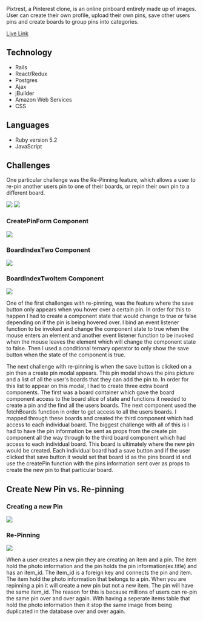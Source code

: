 Pixtrest, a Pinterest clone, is an online pinboard entirely made up of images. User can create their own profile, upload their own pins, save other users pins and create boards to group pins into categories.

[Live Link](https://pixtrest.herokuapp.com/)

## Technology
- Rails
- React/Redux
- Postgres
- Ajax
- jBuilder
- Amazon Web Services
- CSS

## Languages

- Ruby version 5.2
- JavaScript

## Challenges

One particular challenge was the Re-Pinning feature, which allows a user to re-pin another users pin to one of their boards, or repin their own pin to a different board.

<img src='http://i67.tinypic.com/zkip84.png'>
<img src='http://i63.tinypic.com/10omyy9.png/'>

### CreatePinForm Component

<img src='http://i66.tinypic.com/34in14y.png'>

### BoardIndexTwo Component

<img src='http://i65.tinypic.com/if1oja.png'>

### BoardIndexTwoItem Component

<img src='http://i63.tinypic.com/14l0msh.jpg'>


One of the first challenges with re-pinning, was the feature where the save button only appears when you hover over a certain pin. In order for this to happen I had to create a component state that would change to true or false depending on if the pin is being hovered over. I bind an event listener function to be invoked and change the component state to true when the mouse enters an element and another event listener function to be invoked when the mouse leaves the element which will change the component state to false. Then I used a conditional ternary operator to only show the save button when the state of the component is true. 

The next challenge with re-pinning is when the save button is clicked on a pin then a create pin modal appears. This pin modal shows the pins picture and a list of all the user's boards that they can add the pin to. In order for this list to appear on this modal, I had to create three extra board components. The first was a board container which gave the board component access to the board slice of state and functions it needed to create a pin and the find all the users boards. The next component used the fetchBoards function in order to get access to all the users boards. I mapped through these boards and created the third component which had access to each individual board. The biggest challenge with all of this is I had to have the pin information be sent as props from the create pin component all the way through to the third board component which had access to each individual board. This board is ultimately where the new pin would be created. Each individual board had a save button and if the user clicked that save button it would set that board id as the pins board id and use the createPin function with the pins information sent over as props to create the new pin to that particular board.

## Create New Pin vs. Re-pinning

### Creating a new Pin

<img src='http://i67.tinypic.com/25owiv6.png'>

### Re-Pinning

<img src='http://i68.tinypic.com/30ker9k.png'>

When a user creates a new pin they are creating an item and a pin. The item hold the photo information and the pin holds the pin information(ex.title) and has an item_id. The item_id is a foreign key and connects the pin and item. The item hold the photo information that belongs to a pin. When you are repinning a pin it will create a new pin but not a new item. The pin will have the same item_id. The reason for this is because millions of users can re-pin the same pin over and over again. With having a seperate items table that hold the photo information then it stop the same image from being duplicated in the database over and over again. 



